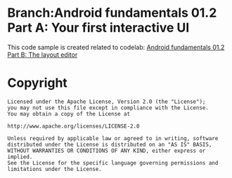 # Branch:Android fundamentals 01.2 Part A: Your first interactive UI
 This code sample is created related to codelab: [Android fundamentals 01.2 Part B: The layout editor](https://codelabs.developers.google.com/codelabs/android-training-layout-editor-part-b/#0)

# Copyright
    
    Licensed under the Apache License, Version 2.0 (the "License");
    you may not use this file except in compliance with the License.
    You may obtain a copy of the License at

    http://www.apache.org/licenses/LICENSE-2.0

    Unless required by applicable law or agreed to in writing, software
    distributed under the License is distributed on an "AS IS" BASIS,
    WITHOUT WARRANTIES OR CONDITIONS OF ANY KIND, either express or implied.
    See the License for the specific language governing permissions and
    limitations under the License.
